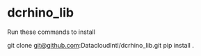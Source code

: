 # dcrhino_lib


Run these commands to install

git clone git@github.com:DatacloudIntl/dcrhino_lib.git
pip install .

